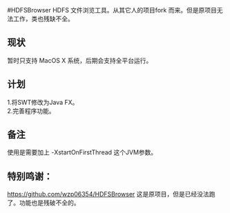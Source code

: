 #HDFSBrowser
HDFS 文件浏览工具。从其它人的项目fork 而来。但是原项目无法工作，类也残缺不全。  

## 现状
暂时只支持 MacOS X 系统，后期会支持全平台运行。

## 计划
1.将SWT修改为Java FX。     
2.完善程序功能。  

## 备注
使用是需要加上 -XstartOnFirstThread 这个JVM参数。

## 特别鸣谢：
https://github.com/wzp06354/HDFSBrowser
这是原项目，但是已经没法跑了。功能也是残破不全的。


